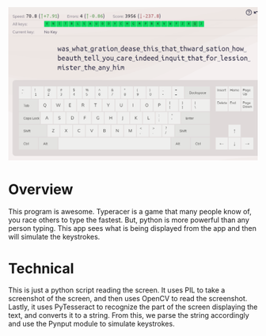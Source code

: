 ![](main.png)

# Overview

This program is awesome. Typeracer is a game that many people know of, you race others to type the fastest. But, python is more powerful than any person typing. This app sees what is being displayed from the app and then will simulate the keystrokes.

# Technical

This is just a python script reading the screen. It uses PIL to take a screenshot of the screen, and then uses OpenCV to read the screenshot. Lastly, it uses PyTesseract to recognize the part of the screen displaying the text, and converts it to a string. From this, we parse the string accordingly and use the Pynput module to simulate keystrokes.

